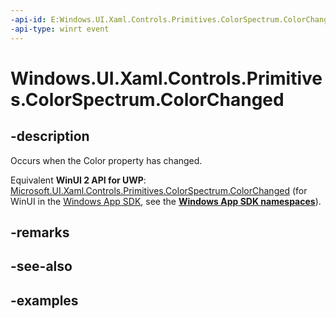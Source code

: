 ```yaml
---
-api-id: E:Windows.UI.Xaml.Controls.Primitives.ColorSpectrum.ColorChanged
-api-type: winrt event
---
```


<!-- Event syntax.
public event TypedEventHandler ColorChanged<ColorSpectrum, ColorChangedEventArgs>
-->

# Windows.UI.Xaml.Controls.Primitives.ColorSpectrum.ColorChanged

## -description

Occurs when the Color property has changed.

Equivalent **WinUI 2 API for UWP**: [Microsoft.UI.Xaml.Controls.Primitives.ColorSpectrum.ColorChanged](/windows/winui/api/microsoft.ui.xaml.controls.primitives.colorspectrum.colorchanged) (for WinUI in the [Windows App SDK](/windows/apps/windows-app-sdk/), see the **[Windows App SDK namespaces](/windows/windows-app-sdk/api/winrt/)**).

## -remarks

## -see-also

## -examples

